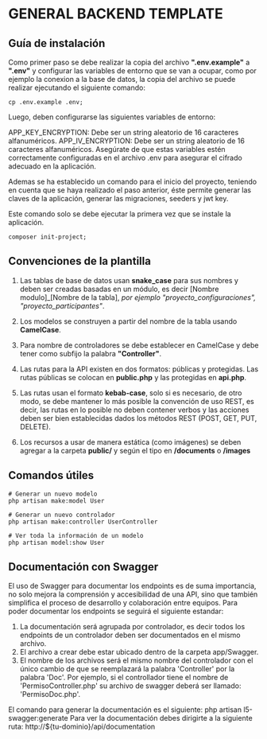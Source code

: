# GENERAL BACKEND TEMPLATE

## Guía de instalación
Como primer paso se debe realizar la copia del archivo **".env.example"** a **".env"** y configurar las variables de entorno que se van a ocupar, como por ejemplo la conexion a la base de datos, la copia del archivo se puede realizar ejecutando el siguiente comando:
````
cp .env.example .env;
````
Luego, deben configurarse las siguientes variables de entorno:

APP_KEY_ENCRYPTION: Debe ser un string aleatorio de 16 caracteres alfanuméricos.
APP_IV_ENCRYPTION: Debe ser un string aleatorio de 16 caracteres alfanuméricos.
Asegúrate de que estas variables estén correctamente configuradas en el archivo .env para asegurar el cifrado adecuado en la aplicación.

Ademas se ha establecido un comando para el inicio del proyecto, teniendo en cuenta que se haya realizado el paso anterior, éste permite generar las claves de la aplicación, generar las migraciones, seeders y jwt key.

Este comando solo se debe ejecutar la primera vez que se instale la aplicación.
````
composer init-project;
````
## Convenciones de la plantilla
1. Las tablas de base de datos usan **snake_case** para sus nombres y deben ser creadas basadas en un módulo, es decir [Nombre modulo]_[Nombre de la tabla], *por ejemplo "proyecto_configuraciones", "proyecto_participantes"*.
   
2. Los modelos se construyen a partir del nombre de la tabla usando **CamelCase**.
   
3. Para nombre de controladores se debe establecer en CamelCase y debe tener como subfijo la palabra **"Controller"**.
   
4. Las rutas para la API existen en dos formatos: públicas y protegidas. Las rutas públicas se colocan en **public.php** y las protegidas en **api.php**.
   
5. Las rutas usan el formato **kebab-case**, solo si es necesario, de otro modo, se debe mantener lo más posible la convención de uso REST, es decir, las rutas en lo posible no deben contener verbos y las acciones deben ser bien establecidas dados los métodos REST (POST, GET, PUT, DELETE).
   
6. Los recursos a usar de manera estática (como imágenes) se deben agregar a la carpeta **public/** y según el tipo en **/documents** o **/images**

## Comandos útiles

````
# Generar un nuevo modelo
php artisan make:model User

# Generar un nuevo controlador
php artisan make:controller UserController

# Ver toda la información de un modelo
php artisan model:show User
````

## Documentación con Swagger
El uso de Swagger para documentar los endpoints es de suma importancia, no solo mejora la comprensión y accesibilidad de una API, sino que también simplifica el proceso de desarrollo y colaboración entre equipos.
Para poder documentar los endpoints se seguirá el siguiente estandar: 
1. La documentación será agrupada por controlador, es decir todos los endpoints de un controlador deben ser documentados en el mismo archivo.
2. El archivo a crear debe estar ubicado dentro de la carpeta app/Swagger.
3. El nombre de los archivos será el mismo nombre del controlador con el único cambio de que se reemplazará la palabra 'Controller' por la palabra 'Doc'.
Por ejemplo, si el controllador tiene el nombre de 'PermisoController.php' su archivo de swagger deberá ser llamado: 'PermisoDoc.php'.

El comando para generar la documentación es el siguiente:  php artisan l5-swagger:generate
Para ver la documentación debes dirigirte a la siguiente ruta: http://${tu-dominio}/api/documentation
